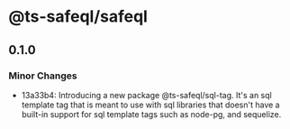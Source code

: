 # @ts-safeql/safeql

## 0.1.0

### Minor Changes

- 13a33b4: Introducing a new package @ts-safeql/sql-tag. It's an sql template tag that is meant to use with sql libraries that doesn't have a built-in support for sql template tags such as node-pg, and sequelize.
